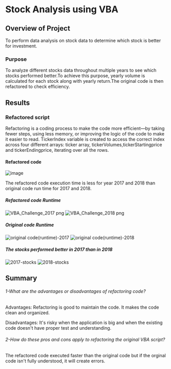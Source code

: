 # Stock Analysis using VBA

## Overview of Project
To perform data analysis on stock data to determine which stock is better for investment.

### Purpose
To analyze different stocks data throughout multiple years to see which stocks performed better.To achieve this purpose, yearly volume is calculated for each stock along with yearly return.The original code is then refactored to check efficiency.

## Results
### Refactored script
Refactoring is a coding process to make the code more efficient—by taking fewer steps, using less memory, or improving the logic of the code to make it easier to read.
TickerIndex variable is created to access the correct index across four different arrays: ticker array, tickerVolumes,tickerStartingprice and tickerEndingprice, iterating over all the rows.

#### Refactored code

![image](https://user-images.githubusercontent.com/84524153/122627964-1f55b000-d081-11eb-8ce5-3781c1fbbec5.png)


The refactored code execution time is less for year 2017 and 2018 than original code run time for 2017 and 2018.
##### Refactored code Runtime
![VBA_Challenge_2017 png](https://user-images.githubusercontent.com/84524153/122628070-ee29af80-d081-11eb-9dad-9e33d449e2e4.png)
![VBA_Challenge_2018 png](https://user-images.githubusercontent.com/84524153/122628072-f255cd00-d081-11eb-9c20-73553567e52c.png)
##### Original code Runtime
![original code(runtime)-2017](https://user-images.githubusercontent.com/84524153/122628252-1665de00-d083-11eb-8a56-277a85b6f184.png)
![original code(runtime)-2018](https://user-images.githubusercontent.com/84524153/122628082-0d284180-d082-11eb-8adb-ab1e53ba51be.png)

##### The stocks performed better in 2017 than in 2018

![2017-stocks](https://user-images.githubusercontent.com/84524153/122628397-c9ced280-d083-11eb-8502-4041c1c32fd9.png)
![2018-stocks](https://user-images.githubusercontent.com/84524153/122628399-ce938680-d083-11eb-8562-e1ad868144c8.png)

## Summary
###### 1-What are the advantages or disadvantages of refactoring code?

Advantages: Refactoring is good  to maintain the code. It makes the code clean and organized.

Disadvantages: It's risky when the application is big and  when the existing code doesn't have proper test and understanding.

###### 2-How do these pros and cons apply to refactoring the original VBA script?

The refactored code executed faster than the original code but if the orginal code isn't fully understood, it will create errors.
